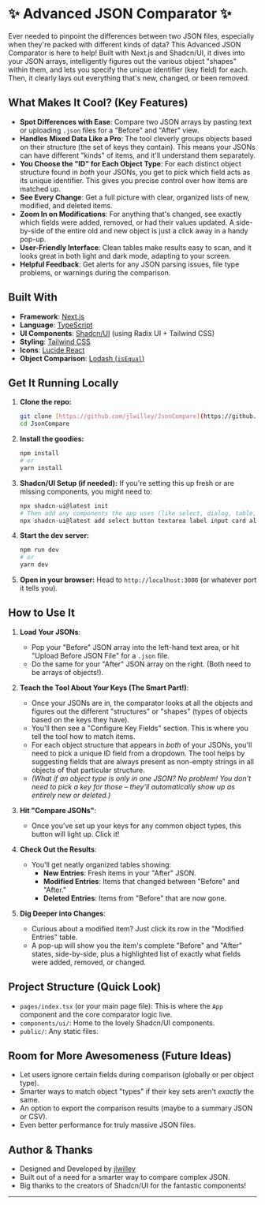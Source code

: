# ✨ Advanced JSON Comparator ✨

Ever needed to pinpoint the differences between two JSON files, especially when they're packed with different kinds of data? This Advanced JSON Comparator is here to help! Built with Next.js and Shadcn/UI, it dives into your JSON arrays, intelligently figures out the various object "shapes" within them, and lets you specify the unique identifier (key field) for each. Then, it clearly lays out everything that's new, changed, or been removed.

## What Makes It Cool? (Key Features)

- **Spot Differences with Ease**: Compare two JSON arrays by pasting text or uploading `.json` files for a "Before" and "After" view.
- **Handles Mixed Data Like a Pro**: The tool cleverly groups objects based on their structure (the set of keys they contain). This means your JSONs can have different "kinds" of items, and it'll understand them separately.
- **You Choose the "ID" for Each Object Type**: For each distinct object structure found in _both_ your JSONs, you get to pick which field acts as its unique identifier. This gives you precise control over how items are matched up.
- **See Every Change**: Get a full picture with clear, organized lists of new, modified, and deleted items.
- **Zoom In on Modifications**: For anything that's changed, see exactly which fields were added, removed, or had their values updated. A side-by-side of the entire old and new object is just a click away in a handy pop-up.
- **User-Friendly Interface**: Clean tables make results easy to scan, and it looks great in both light and dark mode, adapting to your screen.
- **Helpful Feedback**: Get alerts for any JSON parsing issues, file type problems, or warnings during the comparison.

## Built With

- **Framework**: [Next.js](https://nextjs.org/)
- **Language**: [TypeScript](https://www.typescriptlang.org/)
- **UI Components**: [Shadcn/UI](https://ui.shadcn.com/) (using Radix UI + Tailwind CSS)
- **Styling**: [Tailwind CSS](https://tailwindcss.com/)
- **Icons**: [Lucide React](https://lucide.dev/)
- **Object Comparison**: [Lodash (`isEqual`)](https://lodash.com/docs/4.17.15#isEqual)

## Get It Running Locally

1.  **Clone the repo:**

    ```bash
    git clone [https://github.com/jlwilley/JsonCompare](https://github.com/jlwilley/JsonCompare) # Update with your repo URL
    cd JsonCompare
    ```

2.  **Install the goodies:**

    ```bash
    npm install
    # or
    yarn install
    ```

3.  **Shadcn/UI Setup (if needed):**
    If you're setting this up fresh or are missing components, you might need to:

    ```bash
    npx shadcn-ui@latest init
    # Then add any components the app uses (like select, dialog, table, etc.):
    npx shadcn-ui@latest add select button textarea label input card alert scroll-area table dialog
    ```

4.  **Start the dev server:**

    ```bash
    npm run dev
    # or
    yarn dev
    ```

5.  **Open in your browser:**
    Head to `http://localhost:3000` (or whatever port it tells you).

## How to Use It

1.  **Load Your JSONs**:

    - Pop your "Before" JSON array into the left-hand text area, or hit "Upload Before JSON File" for a `.json` file.
    - Do the same for your "After" JSON array on the right. (Both need to be arrays of objects!).

2.  **Teach the Tool About Your Keys (The Smart Part!)**:

    - Once your JSONs are in, the comparator looks at all the objects and figures out the different "structures" or "shapes" (types of objects based on the keys they have).
    - You'll then see a "Configure Key Fields" section. This is where you tell the tool how to match items.
    - For each object structure that appears in _both_ of your JSONs, you'll need to pick a unique ID field from a dropdown. The tool helps by suggesting fields that are always present as non-empty strings in all objects of that particular structure.
    - _(What if an object type is only in one JSON? No problem! You don't need to pick a key for those – they'll automatically show up as entirely new or deleted.)_

3.  **Hit "Compare JSONs"**:

    - Once you've set up your keys for any common object types, this button will light up. Click it!

4.  **Check Out the Results**:

    - You'll get neatly organized tables showing:
      - **New Entries**: Fresh items in your "After" JSON.
      - **Modified Entries**: Items that changed between "Before" and "After."
      - **Deleted Entries**: Items from "Before" that are now gone.

5.  **Dig Deeper into Changes**:
    - Curious about a modified item? Just click its row in the "Modified Entries" table.
    - A pop-up will show you the item's complete "Before" and "After" states, side-by-side, plus a highlighted list of exactly what fields were added, removed, or changed.

## Project Structure (Quick Look)

- `pages/index.tsx` (or your main page file): This is where the `App` component and the core comparator logic live.
- `components/ui/`: Home to the lovely Shadcn/UI components.
- `public/`: Any static files.

## Room for More Awesomeness (Future Ideas)

- Let users ignore certain fields during comparison (globally or per object type).
- Smarter ways to match object "types" if their key sets aren't _exactly_ the same.
- An option to export the comparison results (maybe to a summary JSON or CSV).
- Even better performance for truly massive JSON files.

## Author & Thanks

- Designed and Developed by [jlwilley](https://jlwilley.com)
- Built out of a need for a smarter way to compare complex JSON.
- Big thanks to the creators of Shadcn/UI for the fantastic components!

---
